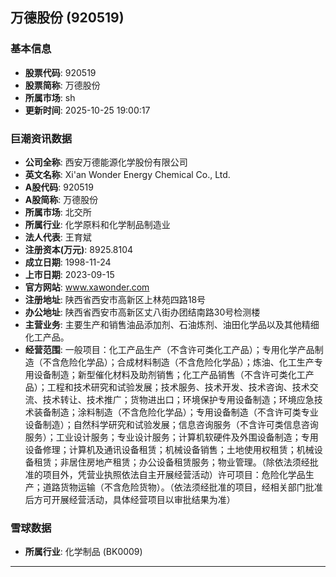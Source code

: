## 万德股份 (920519)

### 基本信息

- **股票代码**: 920519
- **股票简称**: 万德股份
- **所属市场**: sh
- **更新时间**: 2025-10-25 19:00:17

### 巨潮资讯数据

- **公司全称**: 西安万德能源化学股份有限公司
- **英文名称**: Xi'an Wonder Energy Chemical Co., Ltd.
- **A股代码**: 920519
- **A股简称**: 万德股份
- **所属市场**: 北交所
- **所属行业**: 化学原料和化学制品制造业
- **法人代表**: 王育斌
- **注册资本(万元)**: 8925.8104
- **成立日期**: 1998-11-24
- **上市日期**: 2023-09-15
- **官方网站**: www.xawonder.com
- **注册地址**: 陕西省西安市高新区上林苑四路18号
- **办公地址**: 陕西省西安市高新区丈八街办团结南路30号检测楼
- **主营业务**: 主要生产和销售油品添加剂、石油炼剂、油田化学品以及其他精细化工产品。
- **经营范围**: 一般项目：化工产品生产（不含许可类化工产品）；专用化学产品制造（不含危险化学品）；合成材料制造（不含危险化学品）；炼油、化工生产专用设备制造；新型催化材料及助剂销售；化工产品销售（不含许可类化工产品）；工程和技术研究和试验发展；技术服务、技术开发、技术咨询、技术交流、技术转让、技术推广；货物进出口；环境保护专用设备制造；环境应急技术装备制造；涂料制造（不含危险化学品）；专用设备制造（不含许可类专业设备制造）；自然科学研究和试验发展；信息咨询服务（不含许可类信息咨询服务）；工业设计服务；专业设计服务；计算机软硬件及外围设备制造；专用设备修理；计算机及通讯设备租赁；机械设备销售；土地使用权租赁；机械设备租赁；非居住房地产租赁；办公设备租赁服务；物业管理。（除依法须经批准的项目外，凭营业执照依法自主开展经营活动）许可项目：危险化学品生产；道路货物运输（不含危险货物）。（依法须经批准的项目，经相关部门批准后方可开展经营活动，具体经营项目以审批结果为准）

### 雪球数据

- **所属行业**: 化学制品 (BK0009)

---